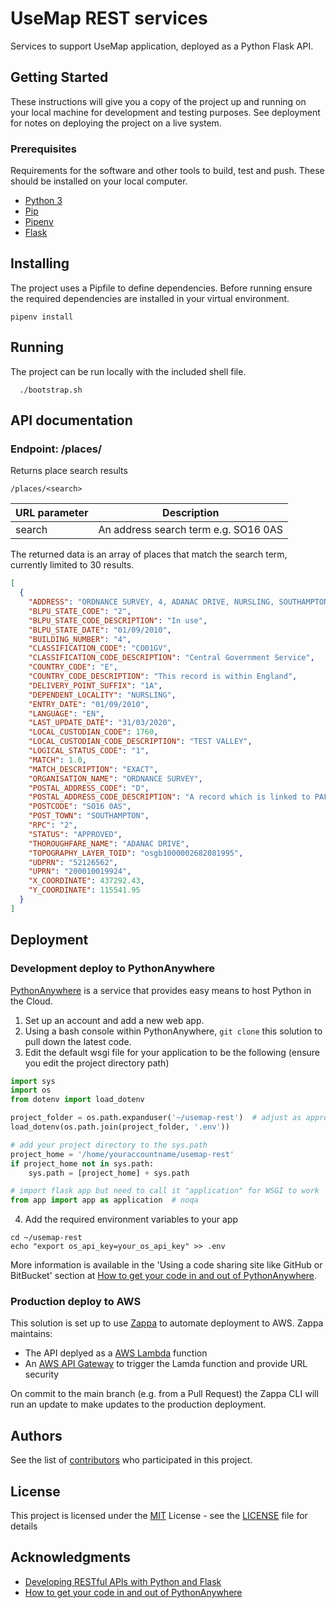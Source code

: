 # UseMap REST services

Services to support UseMap application, deployed as a Python Flask API.

## Getting Started

These instructions will give you a copy of the project up and running on
your local machine for development and testing purposes. See deployment
for notes on deploying the project on a live system.

### Prerequisites

Requirements for the software and other tools to build, test and push. These should be installed on your local computer.

- [Python 3](https://www.python.org/downloads/)
- [Pip](https://pypi.org/project/pip/)
- [Pipenv](https://pipenv.pypa.io/en/latest/)
- [Flask](https://flask.palletsprojects.com/en/2.1.x/)

## Installing

The project uses a Pipfile to define dependencies. Before running ensure the required dependencies are installed in your virtual environment.

```console
pipenv install
```

## Running

The project can be run locally with the included shell file.

```console
  ./bootstrap.sh
```

## API documentation

### Endpoint: /places/<search>

Returns place search results

`/places/<search>`

| URL parameter | Description                          |
| ------------- | ------------------------------------ |
| search        | An address search term e.g. SO16 0AS |

The returned data is an array of places that match the search term, currently limited to 30 results.

```json
[
  {
    "ADDRESS": "ORDNANCE SURVEY, 4, ADANAC DRIVE, NURSLING, SOUTHAMPTON, SO16 0AS",
    "BLPU_STATE_CODE": "2",
    "BLPU_STATE_CODE_DESCRIPTION": "In use",
    "BLPU_STATE_DATE": "01/09/2010",
    "BUILDING_NUMBER": "4",
    "CLASSIFICATION_CODE": "CO01GV",
    "CLASSIFICATION_CODE_DESCRIPTION": "Central Government Service",
    "COUNTRY_CODE": "E",
    "COUNTRY_CODE_DESCRIPTION": "This record is within England",
    "DELIVERY_POINT_SUFFIX": "1A",
    "DEPENDENT_LOCALITY": "NURSLING",
    "ENTRY_DATE": "01/09/2010",
    "LANGUAGE": "EN",
    "LAST_UPDATE_DATE": "31/03/2020",
    "LOCAL_CUSTODIAN_CODE": 1760,
    "LOCAL_CUSTODIAN_CODE_DESCRIPTION": "TEST VALLEY",
    "LOGICAL_STATUS_CODE": "1",
    "MATCH": 1.0,
    "MATCH_DESCRIPTION": "EXACT",
    "ORGANISATION_NAME": "ORDNANCE SURVEY",
    "POSTAL_ADDRESS_CODE": "D",
    "POSTAL_ADDRESS_CODE_DESCRIPTION": "A record which is linked to PAF",
    "POSTCODE": "SO16 0AS",
    "POST_TOWN": "SOUTHAMPTON",
    "RPC": "2",
    "STATUS": "APPROVED",
    "THOROUGHFARE_NAME": "ADANAC DRIVE",
    "TOPOGRAPHY_LAYER_TOID": "osgb1000002682081995",
    "UDPRN": "52126562",
    "UPRN": "200010019924",
    "X_COORDINATE": 437292.43,
    "Y_COORDINATE": 115541.95
  }
]
```

## Deployment

### Development deploy to PythonAnywhere

[PythonAnywhere](https://www.pythonanywhere.com/) is a service that provides easy means to host Python in the Cloud.

1. Set up an account and add a new web app.
2. Using a bash console within PythonAnywhere, `git clone` this solution to pull down the latest code.
3. Edit the default wsgi file for your application to be the following (ensure you edit the project directory path)

```python
import sys
import os
from dotenv import load_dotenv

project_folder = os.path.expanduser('~/usemap-rest')  # adjust as appropriate
load_dotenv(os.path.join(project_folder, '.env'))

# add your project directory to the sys.path
project_home = '/home/youraccountname/usemap-rest'
if project_home not in sys.path:
    sys.path = [project_home] + sys.path

# import flask app but need to call it "application" for WSGI to work
from app import app as application  # noqa
```

4. Add the required environment variables to your app

```console
cd ~/usemap-rest
echo "export os_api_key=your_os_api_key" >> .env
```

More information is available in the 'Using a code sharing site like GitHub or BitBucket' section at [How to get your code in and out of PythonAnywhere](https://help.pythonanywhere.com/pages/UploadingAndDownloadingFiles/).

### Production deploy to AWS

This solution is set up to use [Zappa](https://github.com/zappa/Zappa) to automate deployment to AWS. Zappa maintains:

- The API deplyed as a [AWS Lambda](https://aws.amazon.com/lambda/) function
- An [AWS API Gateway](https://aws.amazon.com/api-gateway/) to trigger the Lamda function and provide URL security

On commit to the main branch (e.g. from a Pull Request) the Zappa CLI will run an update to make updates to the production deployment.

## Authors

See the list of
[contributors](https://github.com/Geovation/usemap-rest/contributors)
who participated in this project.

## License

This project is licensed under the [MIT](LICENSE)
License - see the [LICENSE](LICENSE) file for
details

## Acknowledgments

- [Developing RESTful APIs with Python and Flask](https://auth0.com/blog/developing-restful-apis-with-python-and-flask/)
- [How to get your code in and out of PythonAnywhere](https://help.pythonanywhere.com/pages/UploadingAndDownloadingFiles/)
